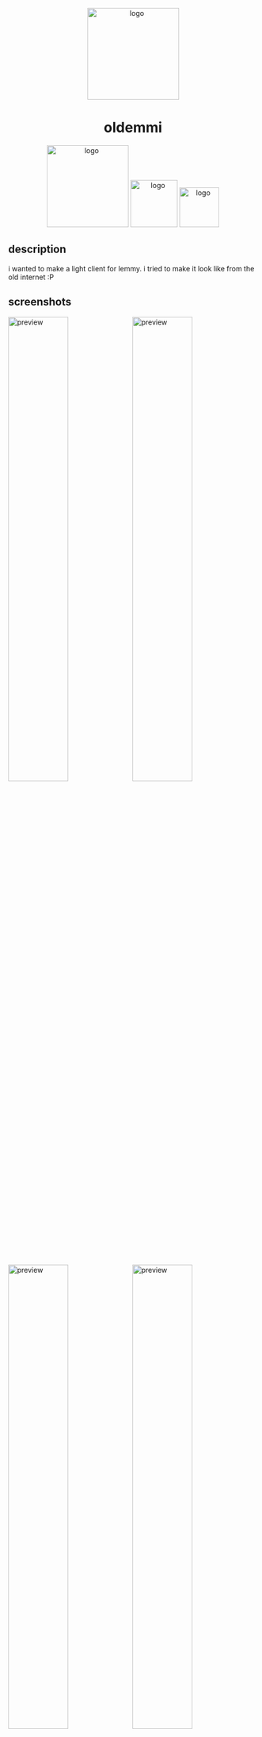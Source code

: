 <p align="center">
    <img src="https://oldemmi.vercel.app/resources/favicon/android-chrome-512x512.png" alt="logo" width="185">
</p>
<h1 align="center">oldemmi</h1>
<p align="center">
    <img src="https://img.shields.io/badge/status-under_developement-C3A900?labelColor=FFDD00&style=plastic" alt="logo" width="165">
    <img src="https://img.shields.io/badge/old_school-yes-92C300?labelColor=BFFF00&style=plastic" alt="logo" width="95">
    <img src="https://img.shields.io/badge/cat_smile-:3-482c63?labelColor=6d1bbf&style=plastic" alt="logo" width="80">
</p>

## description 
i wanted to make a light client for lemmy. i tried to make it look like from the old internet :P

## screenshots
<img src="https://github.com/user-attachments/assets/2dc252b6-7108-4eff-9007-f441f2c2d0d4" alt="preview" width="49%">
<img src="https://github.com/user-attachments/assets/0a81cd1b-0aa0-4b40-9684-03d784144071" alt="preview" width="49%">
<img src="https://github.com/user-attachments/assets/bb2dbc7e-0c22-4685-af65-2add99dc669c" alt="preview" width="49%">
<img src="https://github.com/user-attachments/assets/9a7c6497-33a3-44ac-825f-1f65db9427f1" alt="preview" width="49%">
<img src="https://github.com/user-attachments/assets/1b245188-4abf-4232-a736-381c2d26e3ad" alt="preview">

## under development
due to the client being under development, some features are not available
|function|available|not available|under development|
|-|-|-|-|
|login|✓|
|posts view|✓|
|comments view|✓|
|account settings|✓|
|search in lemmy|✓|
|change instance (only for guests)|✓|
|communities view|✓|
|profiles view|✓|
|filters|✓|
|post's link view|✓|
|moderation functions||✓|
|comment replies|✓|
|404 page|✓|
|actions|✓|
|cross-posts view|✓|
|markdown full support|✓|
|themes|✓|
|indicators for ALL|✓|
|uploading images||✓|
|view notifications|||✓|

### i want to view "under development" functions!
if u want to view "under development" functions [go here](https://github.com/lgor360/oldemmi/tree/dev)
